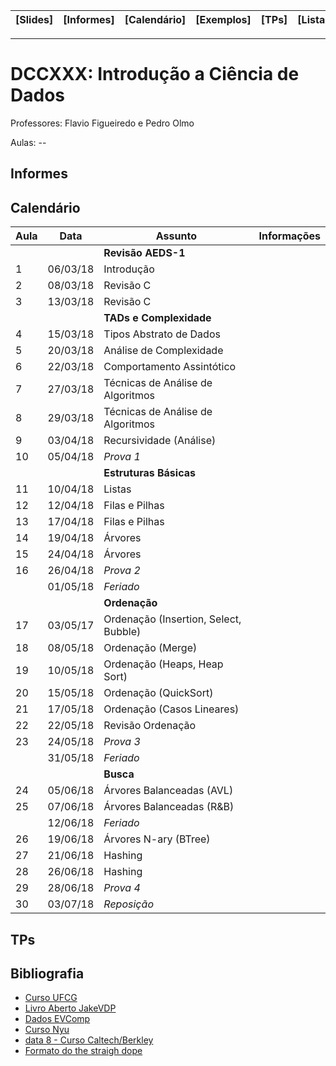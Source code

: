 | [Slides] | [Informes] | [Calendário] | [Exemplos] | [TPs] | [Listas] | [Bibliografia] |
|----------|------------|--------------|------------|-------|----------|----------------|
- - -

# DCCXXX: Introdução a Ciência de Dados

Professores: Flavio Figueiredo e Pedro Olmo

Aulas: --

## Informes

## Calendário

| Aula | Data     | **Assunto**                              | Informações  |
|------|----------|------------------------------------------|--------------|
|      |          | **Revisão AEDS-1**                       |              |
| 1    | 06/03/18 | Introdução                               |              |
| 2    | 08/03/18 | Revisão C                                |              |
| 3    | 13/03/18 | Revisão C                                |              |
|      |          | **TADs e Complexidade**                  |              |
| 4    | 15/03/18 | Tipos Abstrato de Dados                  |              |
| 5    | 20/03/18 | Análise de Complexidade                  |              |
| 6    | 22/03/18 | Comportamento Assintótico                |              |
| 7    | 27/03/18 | Técnicas de Análise de Algoritmos        |              |
| 8    | 29/03/18 | Técnicas de Análise de Algoritmos        |              |
| 9    | 03/04/18 | Recursividade (Análise)                  |              |
| 10   | 05/04/18 | *Prova 1*                                |              |
|      |          | **Estruturas Básicas**                   |              |
| 11   | 10/04/18 | Listas                                   |              |
| 12   | 12/04/18 | Filas e Pilhas                           |              |
| 13   | 17/04/18 | Filas e Pilhas                           |              |
| 14   | 19/04/18 | Árvores                                  |              |
| 15   | 24/04/18 | Árvores                                  |              |
| 16   | 26/04/18 | *Prova 2*                                |              |
|      | 01/05/18 | *Feriado*                                |              |
|      |          | **Ordenação**                            |              |
| 17   | 03/05/17 | Ordenação (Insertion, Select, Bubble)    |              |
| 18   | 08/05/18 | Ordenação (Merge)                        |              |
| 19   | 10/05/18 | Ordenação (Heaps, Heap Sort)             |              |
| 20   | 15/05/18 | Ordenação (QuickSort)                    |              |
| 21   | 17/05/18 | Ordenação (Casos Lineares)               |              |
| 22   | 22/05/18 | Revisão Ordenação                        |              |
| 23   | 24/05/18 | *Prova 3*                                |              |
|      | 31/05/18 | *Feriado*                                |              |
|      |          | **Busca**                                |              |
| 24   | 05/06/18 | Árvores Balanceadas (AVL)                |              |
| 25   | 07/06/18 | Árvores Balanceadas (R&B)                |              |
|      | 12/06/18 | *Feriado*                                |              |
| 26   | 19/06/18 | Árvores N-ary (BTree)                    |              |
| 27   | 21/06/18 | Hashing                                  |              |
| 28   | 26/06/18 | Hashing                                  |              |
| 29   | 28/06/18 | *Prova 4*                                |              |
| 30   | 03/07/18 | *Reposição*                              |              |

## TPs

## Bibliografia

- [Curso UFCG](https://github.com/nazareno/ciencia-de-dados-1)
- [Livro Aberto JakeVDP](https://github.com/jakevdp/PythonDataScienceHandbook)
- [Dados EVComp](https://github.com/flaviovdf/evcomp2018)
- [Curso Nyu](https://github.com/briandalessandro/DataScienceCourse)
- [data 8 - Curso Caltech/Berkley](http://data8.org/)
- [Formato do the straigh dope](https://github.com/zackchase/mxnet-the-straight-dope)
